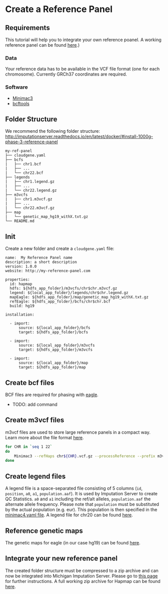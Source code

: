# Create a Reference Panel

## Requirements

This tutorial will help you to integrate your own reference poanel. A working reference panel can be found [here](https://imputationserver.sph.umich.edu/static/downloads/releases/hapmap2-1.0.0.zip).)
### Data

Your reference data has to be available in the VCF file format (one for each chromosome). Currently GRCh37 coordinates are required. 

### Software

- [Minimac3](https://github.com/Santy-8128/Minimac3)
- [bcftools](https://samtools.github.io/bcftools/bcftools.html)


## Folder Structure

We recommend the following folder structure:
http://imputationserver.readthedocs.io/en/latest/docker/#install-1000g-phase-3-reference-panel
```ansi
my-ref-panel
├── cloudgene.yaml
├── bcfs
|   ├── chr1.bcf
|   ├── ...
|   └── chr22.bcf
├── legends
|   ├── chr1.legend.gz
|   ├── ...
|   └── chr22.legend.gz
├── m3vcfs
|   ├── chr1.m3vcf.gz
|   ├── ...
|   └── chr22.m3vcf.gz
├── map
|   └── genetic_map_hg19_withX.txt.gz
└── README.md
```


## Init

Create a new folder and create a `cloudgene.yaml` file:

```
name:  My Reference Panel name
description: a short description
version: 1.0.0
website: http://my-reference-panel.com

properties:
  id: hapmap
  hdfs: ${hdfs_app_folder}/m3vcfs/chr$chr.m3vcf.gz
  legend: ${local_app_folder}/legends/chr$chr.legend.gz
  mapEagle: ${hdfs_app_folder}/map/genetic_map_hg19_withX.txt.gz
  refEagle: ${hdfs_app_folder}/bcfs/chr$chr.bcf
  build: hg19

installation:

  - import:
      source: ${local_app_folder}/bcfs
      target: ${hdfs_app_folder}/bcfs

  - import:
      source: ${local_app_folder}/m3vcfs
      target: ${hdfs_app_folder}/m3vcfs

  - import:
      source: ${local_app_folder}/map
      target: ${hdfs_app_folder}/map
```


## Create bcf files
BCF files are required for phasing with [eagle](https://data.broadinstitute.org/alkesgroup/Eagle/).

- TODO: add command

## Create m3vcf files

m3vcf files are used to store large reference panels in a compact way. Learn more about the file format [here](https://genome.sph.umich.edu/wiki/M3VCF_Files).

```sh
for CHR in `seq 1 22`
do
    Minimac3 --refHaps chr${CHR}.vcf.gz --processReference --prefix m3vcfs/chr${CHR}
done
```


## Create legend files

A legend file is a space-separated file consisting of 5 columns (`id`, `position`, `a0`, `a1`, `population.aaf`). It is used by Imputation Server to create QC Statistics. 
`a0` and `a1` including the ref/alt alleles, `population.aaf` the alternate allele frequency. 
Please note that `population` must be substituted by the actual population (e.g. eur). This population is then specified in the [minimac4.yaml file](https://github.com/genepi/imputationserver/blob/master/files/minimac4.yaml). 
A legend file for chr20 can be found [here](https://github.com/genepi/imputationserver/blob/master/test-data/configs/hapmap-chr20/ref-panels/hapmap_r22.chr20.CEU.hg19_impute.legend.gz?raw=true).


## Reference genetic maps

The genetic maps for eagle (in our case hg19) can be found [here](https://data.broadinstitute.org/alkesgroup/Eagle/downloads/tables/genetic_map_hg19_withX.txt.gz).

## Integrate your new reference panel
The created folder structure must be compressed to a zip archive and can now be integrated into Michigan Imputation Server. Please go to [this page](http://imputationserver.readthedocs.io/en/latest/docker/#install-1000g-phase-3-reference-panel) for further instructions. A full working zip archive for Hapmap can be found [here](https://imputationserver.sph.umich.edu/static/downloads/releases/hapmap2-1.0.0.zip).



